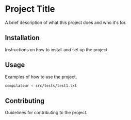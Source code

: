 # Project Title

A brief description of what this project does and who it's for.

## Installation

Instructions on how to install and set up the project.


## Usage

Examples of how to use the project.

```bash
compilateur < src/tests/test1.txt
```

## Contributing

Guidelines for contributing to the project.
